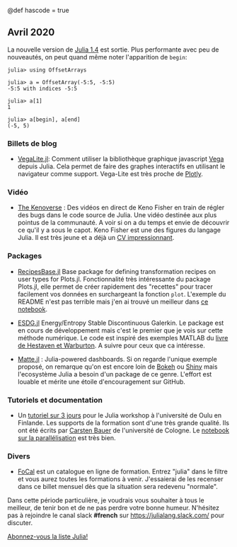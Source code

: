 @def hascode = true
## Avril 2020

La nouvelle version de [Julia 1.4](https://github.com/JuliaLang/julia/blob/v1.4.0-rc2/NEWS.md) est sortie. Plus performante avec peu de nouveautés, on peut quand même noter l'apparition de `begin`:

```julia-repl
julia> using OffsetArrays

julia> a = OffsetArray(-5:5, -5:5)
-5:5 with indices -5:5

julia> a[1]
1

julia> a[begin], a[end]
(-5, 5)
```

### Billets de blog

- [VegaLite.jl](https://www.queryverse.org//2020/03/11/vegalite-v2.0.0/): Comment utiliser la bibliothèque graphique javascript [Vega](https://vega.github.io) depuis Julia.  Cela permet de faire des graphes interactifs en utilisant le navigateur comme support. Vega-Lite est très proche de [Plotly](https://plot.ly/julia/).

### Vidéo

- [The Kenoverse](https://www.twitch.tv/videos/568689044) : Des vidéos en direct de Keno Fisher en train de régler des bugs dans le code source de Julia.  Une vidéo destinée aux plus pointus de la communauté.  A voir si on a du temps et envie de découvrir ce qu'il y a sous le capot. Keno Fisher est une des figures du langage Julia. Il est très jeune et a déjà un [CV impressionnant](https://juliacomputing.com/communication/2018/11/19/30u30.html).

### Packages 

- [RecipesBase.jl](https://github.com/JuliaPlots/RecipesBase.jl) Base package for defining transformation recipes on user types for Plots.jl. Fonctionnalité très intéressante du package Plots.jl, elle permet de créer rapidement des "recettes" pour tracer facilement vos données en surchargeant la fonction `plot`.  L'exemple du README n'est pas terrible mais j'en ai trouvé un meilleur dans [ce notebook](https://github.com/JuliaPlots/ExamplePlots.jl/blob/master/notebooks/usertype_recipes.ipynb).

- [ESDG.jl](https://github.com/jlchan/ESDG.jl) Energy/Entropy Stable Discontinuous Galerkin.  Le package est en cours de développement mais c'est le premier que je vois sur cette méthode numérique. Le code est inspiré des exemples MATLAB du [livre de Hestaven et Warburton](https://link.springer.com/book/10.1007/978-0-387-72067-8).  A suivre pour ceux que ca intéresse.

- [Matte.jl](https://github.com/angusmoore/Matte.jl) : Julia-powered dashboards.  Si on regarde l'unique exemple proposé, on remarque qu'on est encore loin de [Bokeh](https://docs.bokeh.org/en/latest/docs/gallery.html) ou [Shiny](https://shiny.rstudio.com/gallery/) mais l'ecosystème Julia a besoin d'un package de ce genre. L'effort est louable et mérite une étoile d'encouragement sur GitHub.

### Tutoriels et documentation

- Un [tutoriel sur 3 jours](https://github.com/crstnbr/JuliaOulu20) pour le Julia workshop à l'université de Oulu en Finlande. Les supports de la formation sont d'une très grande qualité. Ils ont été écrits par [Carsten Bauer](https://github.com/crstnbr) de l'université de Cologne. Le [notebook sur la parallélisation](https://github.com/crstnbr/JuliaOulu20/blob/master/Day3/1_parallel_computing.ipynb) est très bien.

### Divers

- [FoCal](https://formation-calcul.fr) est un catalogue en ligne de formation. Entrez "julia" dans le filtre et vous aurez toutes les formations à venir. J'essaierai de les recenser dans ce billet mensuel dès que la situation sera redevenu "normale".

Dans cette période particulière, je voudrais vous souhaiter à tous le meilleur, de tenir bon et de ne pas perdre votre bonne humeur.  N'hésitez pas à rejoindre le canal slack **#french** sur <https://julialang.slack.com/> pour discuter.

[Abonnez-vous la liste Julia!](https://listes.services.cnrs.fr/wws/info/julia)
